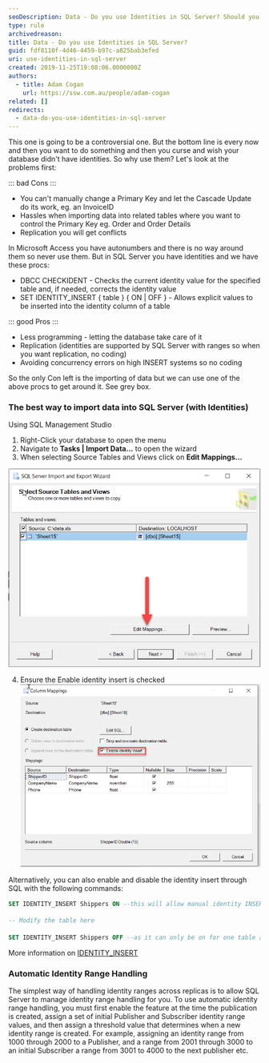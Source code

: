 ```yaml
---
seoDescription: Data - Do you use Identities in SQL Server? Should you use identities in SQL Server? While they offer convenience and conflict-free replication, they also introduce limitations when importing data or manually updating primary keys.
type: rule
archivedreason:
title: Data - Do you use Identities in SQL Server?
guid: fdf8110f-4d46-4459-b97c-a825bab3efed
uri: use-identities-in-sql-server
created: 2019-11-25T19:08:06.0000000Z
authors:
  - title: Adam Cogan
    url: https://ssw.com.au/people/adam-cogan
related: []
redirects:
  - data-do-you-use-identities-in-sql-server
---
```


This one is going to be a controversial one. But the bottom line is every now and then you want to do something and then you curse and wish your database didn't have identities. So why use them? Let's look at the problems first:

<!--endintro-->

::: bad
Cons
:::

- You can't manually change a Primary Key and let the Cascade Update do its work, eg. an InvoiceID
- Hassles when importing data into related tables where you want to control the Primary Key eg. Order and Order Details
- Replication you will get conflicts

In Microsoft Access you have autonumbers and there is no way around them so never use them.
But in SQL Server you have identities and we have these procs:

- DBCC CHECKIDENT - Checks the current identity value for the specified table and, if needed, corrects the identity value
- SET IDENTITY_INSERT { table } { ON | OFF } - Allows explicit values to be inserted into the identity column of a table

::: good
Pros
:::

- Less programming - letting the database take care of it
- Replication (identities are supported by SQL Server with ranges so when you want replication, no coding)
- Avoiding concurrency errors on high INSERT systems so no coding

So the only Con left is the importing of data but we can use one of the above procs to get around it. See grey box.

### The best way to import data into SQL Server (with Identities)

Using SQL Management Studio

1. Right-Click your database to open the menu
2. Navigate to **Tasks | Import Data…** to open the wizard
3. When selecting Source Tables and Views click on **Edit Mappings…**

![Figure: SQL Import Wizard - Edit Mappings](IdentityImportEditMappings.png)

4. Ensure the Enable identity insert is checked
   ![Figure: SQL Import Wizard – Ensure Enable identity insert is checked](EnableIdentityInsert.png)

Alternatively, you can also enable and disable the identity insert through SQL with the following commands:

```sql
SET IDENTITY_INSERT Shippers ON --this will allow manual identity INSERTS on the requested table

-- Modify the table here

SET IDENTITY_INSERT Shippers OFF --as it can only be on for one table at a time
```

More information on [IDENTITY_INSERT](https://docs.microsoft.com/en-us/sql/t-sql/statements/set-identity-insert-transact-sql?redirectedfrom=MSDN&view=sql-server-ver15&WT.mc_id=DP-MVP-33518)

### Automatic Identity Range Handling

The simplest way of handling identity ranges across replicas is to allow SQL Server to manage identity range handling for you. To use automatic identity range handling, you must first enable the feature at the time the publication is created, assign a set of initial Publisher and Subscriber identity range values, and then assign a threshold value that determines when a new identity range is created.
For example, assigning an identity range from 1000 through 2000 to a Publisher, and a range from 2001 through 3000 to an initial Subscriber a range from 3001 to 4000 to the next publisher etc.
